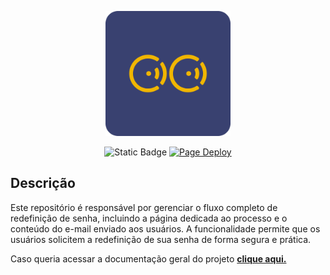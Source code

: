 <p align="center">
  <img src="assets/logo.png" alt="Logo" width="200" height="200">
</p>

<p align="center">
  <img alt="Static Badge" src="https://img.shields.io/badge/IT-Indoor%20Tracking-F1B600?&logoColor=white">
  <a href="https://github.com/IndoorTrackingTeam/indoor-tracking-send-email/actions/workflows/ci-cd-deploy-prod.yaml">
    <img alt="Page Deploy" src="https://github.com/IndoorTrackingTeam/indoor-tracking-send-email/actions/workflows/ci-cd-deploy-prod.yaml/badge.svg?branch=main">
  </a>
</p>

## Descrição

Este repositório é responsável por gerenciar o fluxo completo de redefinição de senha, incluindo a página dedicada ao processo e o conteúdo do e-mail enviado aos usuários. A funcionalidade permite que os usuários solicitem a redefinição de sua senha de forma segura e prática.

Caso queria acessar a documentação geral do projeto [**clique aqui.**](https://indoortrackingteam.github.io/indoor-tracking-docs/docs/intro)